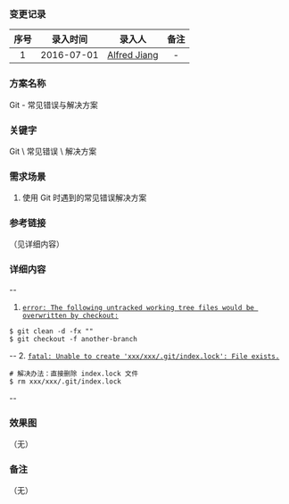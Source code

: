 ### 变更记录

| 序号 | 录入时间 | 录入人 | 备注 |
|:--------:|:--------:|:--------:|:--------:|
| 1 | 2016-07-01 | [Alfred Jiang](https://github.com/viktyz) | - |

### 方案名称

Git - 常见错误与解决方案

### 关键字

Git \ 常见错误 \ 解决方案

### 需求场景

1. 使用 Git 时遇到的常见错误解决方案

### 参考链接
（见详细内容）

### 详细内容

--
1. [`error: The following untracked working tree files would be overwritten by checkout:`](http://www.druhosting.com/content/git-error-following-untracked-working-tree-files-would-be-overwritten-checkout)

```shell
$ git clean -d -fx ""
$ git checkout -f another-branch
```
--
2. [`fatal: Unable to create 'xxx/xxx/.git/index.lock': File exists.`](http://www.java123.net/412734.html)

```shell
# 解决办法：直接删除 index.lock 文件
$ rm xxx/xxx/.git/index.lock
```

--

### 效果图
（无）

### 备注
（无）